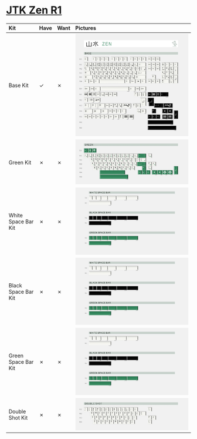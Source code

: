 # [JTK Zen R1](https://novelkeys.com/products/jtk-zen)

| Kit                                   | Have    | Want    | Pictures |
| :-------------------------------------| :------ | :------ | :------- |
| Base Kit                              |    ✓    |    ✗    | ![](pictures/jtk_zen_r1_base.jpg) |
| Green Kit                             |    ✗    |    ✗    | ![](pictures/jtk_zen_r1_green.jpg) |
| White Space Bar Kit                   |    ✗    |    ✗    | ![](pictures/jtk_zen_r1_space_bar.jpg) |
| Black Space Bar Kit                   |    ✗    |    ✗    | ![](pictures/jtk_zen_r1_space_bar.jpg) |
| Green Space Bar Kit                   |    ✗    |    ✗    | ![](pictures/jtk_zen_r1_space_bar.jpg) |
| Double Shot Kit                       |    ✗    |    ✗    | ![](pictures/jtk_zen_r1_double_shot.jpg) |
